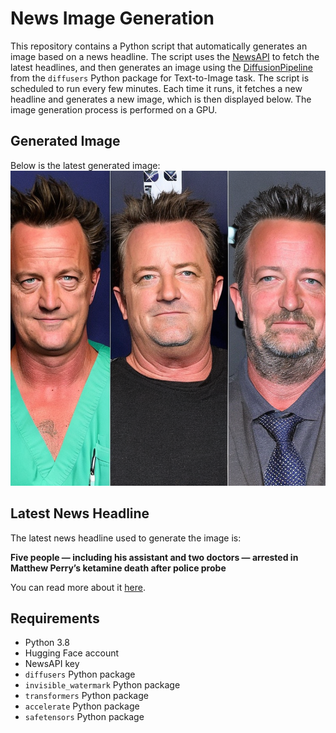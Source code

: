 # News Image Generation
This repository contains a Python script that automatically generates an image based on a news headline. The script uses the [NewsAPI](https://newsapi.org/) to fetch the latest headlines, and then generates an image using the [DiffusionPipeline](https://github.com/huggingface/diffusers) from the `diffusers` Python package for Text-to-Image task.
The script is scheduled to run every few minutes. Each time it runs, it fetches a new headline and generates a new image, which is then displayed below. The image generation process is performed on a GPU.

## Generated Image
Below is the latest generated image:
![Generated Image](image.png)

## Latest News Headline
The latest news headline used to generate the image is:

**Five people — including his assistant and two doctors — arrested in Matthew Perry’s ketamine death after police probe**

You can read more about it [here](https://news.google.com/rss/articles/CBMiugFBVV95cUxQQUZYZE54dnFUVEozM2p4VHhLQXF2Zk0xc3VuelRPaUtEVWdscE52UjB2TGg4aWxYRGY5ZUpCTnItbHBZaWZOdklIeEY1RDdYWG40VkVvdmhzZDU5S3hxM05FYnYzU2ZRUlZiY2N2dHZCZUtkZ2FEeTlrRmQ3dlZUSVJSODRZWTZPOWs2bVU2SndORjdfUnh5WmFULWUyT3hDU25yX0d1TWFEVHIyNURjUlZrb1FSbDY3VXc?oc=5).

## Requirements
- Python 3.8
- Hugging Face account
- NewsAPI key
- `diffusers` Python package
- `invisible_watermark` Python package
- `transformers` Python package
- `accelerate` Python package
- `safetensors` Python package
